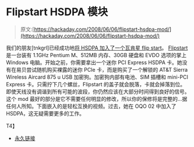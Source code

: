 # Flipstart HSDPA 模块

> 原文:[https://hackaday.com/2008/06/06/flipstart-hsdpa-mod/](https://hackaday.com/2008/06/06/flipstart-hsdpa-mod/)

我们的朋友[tnkgrl]已经成功地[将 HSDPA 加入了一个瓦肯星 flip start](http://tnkgrl.wordpress.com/2008/06/06/vulcan-flipstart-hsdpa-mod/)。 [Flipstart](http://www.mahalo.com/FlipStart) 是一台装有 1.1GHz Pentium M、512MB 内存、30GB 硬盘和 EVDO 选项的掌上 Windows 电脑。开始之前，你需要拿出一个迷你 PCI Express HSDPA 卡。她没有在易贝尝试随机购买裸露的迷你 PCIe 卡，而是购买了一个解锁的 AT&T Sierra Wireless Aircard 875 u USB 加密狗。加密狗内部有电池、SIM 插槽和 mini-PCI Express 卡。只需拧下几个螺丝，Flipstart 的盖子就会脱落，卡就会掉落到位。即使天线没有调谐到所有可能的波段，你仍然应该在大部分时间得到良好的信号。这个 mod 最好的部分是它不需要任何明显的修改，所以你的保修将是完整的…据任何人所知。下面嵌入的是轻松互换的视频。过去，她在 OQO 02 中加入了 HSDPA，这无疑需要更多的工作。

<object width="320" height="280"><param name="movie" value="http://qik.com/player.swf?streamname=9427cd1f9dd543829a57756e51765189&amp;vid=95134&amp;playback=false&amp;polling=false&amp;user=tnkgrl&amp;userlock=true&amp;islive=&amp;username=anonymous"><param name="wmode" value="transparent"><param name="allowScriptAccess" value="always">T4】</object>

*   [永久链接](http://tnkgrl.wordpress.com/2008/06/06/vulcan-flipstart-hsdpa-mod/)